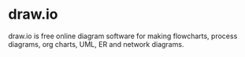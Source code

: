 # draw.io
draw.io is free online diagram software for making flowcharts, process diagrams, org charts, UML, ER and network diagrams.
